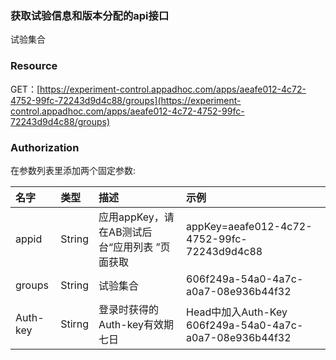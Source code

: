 ### 获取试验信息和版本分配的api接口

试验集合

### Resource

GET：[https://experiment-control.appadhoc.com/apps/aeafe012-4c72-4752-99fc-72243d9d4c88/groups](https://experiment-control.appadhoc.com/apps/aeafe012-4c72-4752-99fc-72243d9d4c88/groups)

### Authorization

在参数列表里添加两个固定参数:

| 名字 | 类型 | 描述 | 示例 |
| :--- | :--- | :--- | :--- |
| appid | String | 应用appKey，请在AB测试后台“应用列表 ”页面获取 | appKey=aeafe012-4c72-4752-99fc-72243d9d4c88 |
| groups | String | 试验集合 | 606f249a-54a0-4a7c-a0a7-08e936b44f32 |
| Auth-key | Stirng | 登录时获得的Auth-key有效期七日 | Head中加入Auth-Key 606f249a-54a0-4a7c-a0a7-08e936b44f32 |




